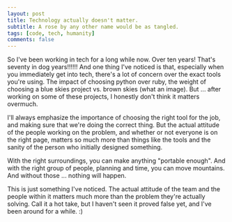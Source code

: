 ```yaml
---
layout: post
title: Technology actually doesn't matter.
subtitle: A rose by any other name would be as tangled.
tags: [code, tech, humanity]
comments: false
---
```


So I've been working in tech for a long while now. Over ten years! That's seventy in dog years!!!!!!
And one thing I've noticed is that, especially when you immediately get into tech, there's a lot of concern over the exact tools you're using. The impact of choosing python over ruby, the weight of choosing a blue skies project vs. brown skies (what an image). But ... after working on some of these projects, I honestly don't think it matters overmuch.

I'll always emphasize the importance of choosing the right tool for the job, and making sure that we're doing the correct thing. But the actual attitude of the people working on the problem, and whether or not everyone is on the right page, matters so much more than things like the tools and the sanity of the person who initially designed something.

With the right surroundings, you can make anything "portable enough". And with the right group of people, planning and time, you can move mountains. And without those ... nothing will happen.

This is just something I've noticed. The actual attitude of the team and the people within it matters much more than the problem they're actually solving. Call it a hot take, but I haven't seen it proved false yet, and I've been around for a while. :)
